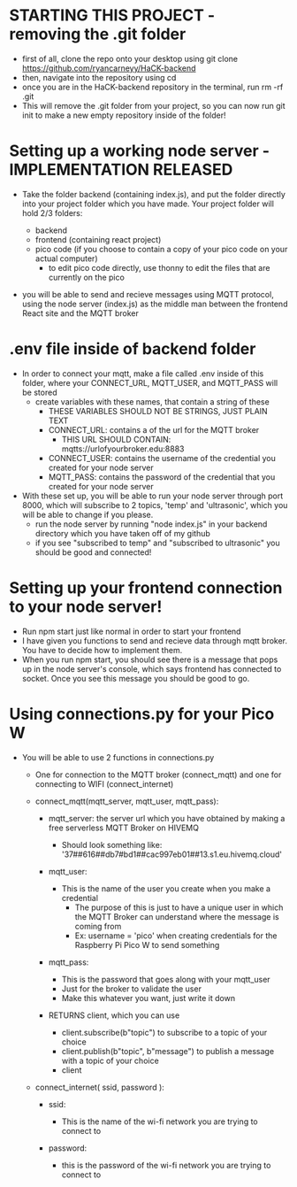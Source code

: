 
# STARTING THIS PROJECT - removing the .git folder

- first of all, clone the repo onto your desktop using
    git clone https://github.com/ryancarneyy/HaCK-backend
- then, navigate into the repository using cd
- once you are in the HaCK-backend repository in the terminal, run
     rm -rf .git
- This will remove the .git folder from your project, so you can now run 
    git init to make a new empty repository inside of the folder!
# Setting up a working node server - IMPLEMENTATION RELEASED

- Take the folder backend (containing index.js), and put the folder directly into your project folder which you have made. Your project folder will hold 2/3 folders: 
    - backend
    - frontend (containing react project)
    - pico code (if you choose to contain a copy of your pico code on your actual computer)
        - to edit pico code directly, use thonny to edit the files that are currently on the pico

- you will be able to send and recieve messages using MQTT protocol, using the node server (index.js) as the middle man between the frontend React site and the MQTT broker

# .env file inside of backend folder

- In order to connect your mqtt, make a file called .env inside of this folder, where your CONNECT_URL, MQTT_USER, and MQTT_PASS will be stored
    - create variables with these names, that contain a string of these
        - THESE VARIABLES SHOULD NOT BE STRINGS, JUST PLAIN TEXT
        - CONNECT_URL: contains a of the url for the MQTT broker
            - THIS URL SHOULD CONTAIN: mqtts://urlofyourbroker.edu:8883
        - CONNECT_USER: contains the username of the credential you created for your node server
        - MQTT_PASS: contains the password of the credential that you created for your node server
- With these set up, you will be able to run your node server through port 8000, which will subscribe to 2 topics, 'temp' and 'ultrasonic', which you will be able to change if you please.
    - run the node server by running 
        "node index.js" in your backend directory which you have taken off of my github
    - if you see "subscribed to temp" and "subscribed to ultrasonic" you should be good and connected! 




# Setting up your frontend connection to your node server!

- Run npm start just like normal in order to start your frontend
- I have given you functions to send and recieve data through mqtt broker. You have to decide how to implement them.
- When you run npm start, you should see there is a message that pops up in the node server's console, which says frontend has connected to socket. Once you see this message you should be good to go.

# Using connections.py for your Pico W

- You will be able to use 2 functions in connections.py
    - One for connection to the MQTT broker (connect_mqtt) and one for connecting to WIFI (connect_internet)

    - connect_mqtt(mqtt_server, mqtt_user, mqtt_pass):

        - mqtt_server: the server url which you have obtained by making a free serverless MQTT Broker on HIVEMQ
            - Should look something like: '37##616##db7#bd1##cac997eb01##13.s1.eu.hivemq.cloud'

        - mqtt_user:
            - This is the name of the user you create when you make a credential
                - The purpose of this is just to have a unique user in which the MQTT Broker can understand where the message is coming from 
                - Ex: username = 'pico' when creating credentials for the Raspberry Pi Pico W to send something

        - mqtt_pass:
            - This is the password that goes along with your mqtt_user
            - Just for the broker to validate the user
            - Make this whatever you want, just write it down

        - RETURNS client, which you can use 
            - client.subscribe(b"topic") to subscribe to a topic of your choice
            - client.publish(b"topic", b"message") to publish a message with a topic of your choice
            - client

    - connect_internet( ssid, password ):
        
        - ssid: 
            - This is the name of the wi-fi network you are trying to connect to

        - password:
            - this is the password of the wi-fi network you are trying to connect to


    